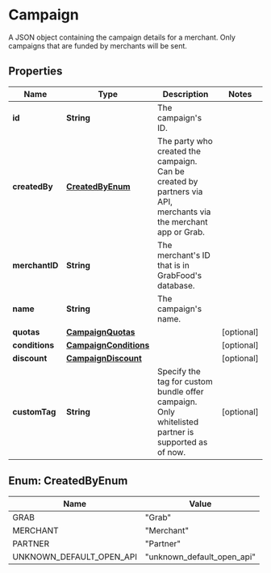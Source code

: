 

# Campaign

A JSON object containing the campaign details for a merchant. Only campaigns that are funded by merchants will be sent.

## Properties

| Name | Type | Description | Notes |
|------------ | ------------- | ------------- | -------------|
|**id** | **String** | The campaign&#39;s ID. |  |
|**createdBy** | [**CreatedByEnum**](#CreatedByEnum) | The party who created the campaign. Can be created by partners via API, merchants via the merchant app or Grab. |  |
|**merchantID** | **String** | The merchant&#39;s ID that is in GrabFood&#39;s database. |  |
|**name** | **String** | The campaign&#39;s name. |  |
|**quotas** | [**CampaignQuotas**](CampaignQuotas.md) |  |  [optional] |
|**conditions** | [**CampaignConditions**](CampaignConditions.md) |  |  [optional] |
|**discount** | [**CampaignDiscount**](CampaignDiscount.md) |  |  [optional] |
|**customTag** | **String** | Specify the tag for custom bundle offer campaign. Only whitelisted partner is supported as of now. |  [optional] |



## Enum: CreatedByEnum

| Name | Value |
|---- | -----|
| GRAB | &quot;Grab&quot; |
| MERCHANT | &quot;Merchant&quot; |
| PARTNER | &quot;Partner&quot; |
| UNKNOWN_DEFAULT_OPEN_API | &quot;unknown_default_open_api&quot; |



